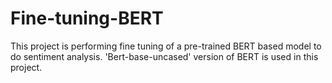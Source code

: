 # Fine-tuning-BERT
This project is performing fine tuning of a pre-trained BERT based model to do sentiment analysis.
'Bert-base-uncased' version of BERT is used in this project. 
